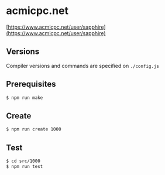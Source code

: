 # acmicpc.net

[https://www.acmicpc.net/user/sapphire](https://www.acmicpc.net/user/sapphire)

## Versions

Compiler versions and commands are specified on `./config.js`

## Prerequisites

```sh
$ npm run make
```

## Create

```sh
$ npm run create 1000
```

## Test

```sh
$ cd src/1000
$ npm run test
```
